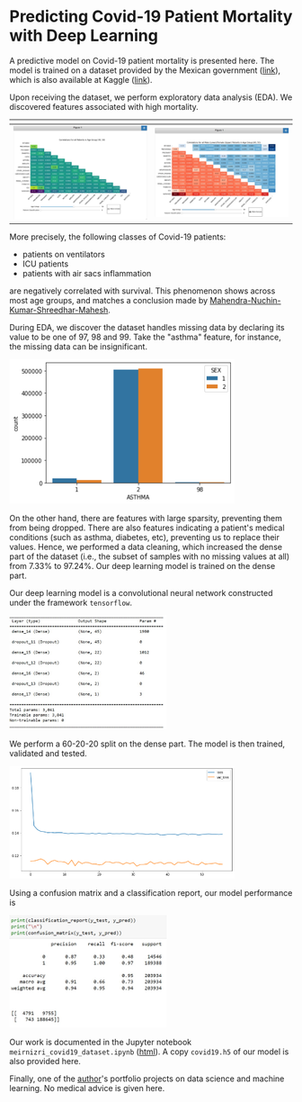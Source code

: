 # Predicting Covid-19 Patient Mortality with Deep Learning

A predictive model on Covid-19 patient mortality is presented here. The model is trained on a dataset provided by the Mexican government ([link](https://datos.gob.mx/busca/dataset/informacion-referente-a-casos-covid-19-en-mexico)), which is also available at Kaggle ([link](https://www.kaggle.com/datasets/meirnizri/covid19-dataset)).

Upon receiving the dataset, we perform exploratory data analysis (EDA). We discovered features associated with high mortality.

<table>
<thead><tr>
<th style="text-align:center"></th>
<th style="text-align:center"></th>
</tr>
</thead>
<tbody>
<tr>
<td style="text-align:center"><img src="img/heatmap_4050.jpg" style="width:400px;"/></td>
<td style="text-align:center"><img src="img/heatmap_4050_mf.jpg" style="width:400px;"/></td>
</tr>
</tbody>
</table>

More precisely, the following classes of Covid-19 patients:
* patients on ventilators
* ICU patients
* patients with air sacs inflammation

are negatively correlated with survival. This phenomenon shows across most age groups, and matches a conclusion made by [Mahendra-Nuchin-Kumar-Shreedhar-Mahesh](https://pubmed.ncbi.nlm.nih.gov/33966261/).

During EDA, we discover the dataset handles missing data by declaring its value to be one of 97, 98 and 99. Take the "asthma" feature, for instance, the missing data can be insignificant.

<img src="img/sns_coutplot_asthma.png" style="width:400px;"/>

On the other hand, there are features with large sparsity, preventing them from being dropped. There are also features indicating a patient's medical conditions (such as asthma, diabetes, etc), preventing us to replace their values. Hence, we performed a data cleaning,  which increased the dense part of the dataset (i.e., the subset of samples with no missing values at all) from 7.33% to 97.24%. Our deep learning model is trained on the dense part.

Our deep learning model is a convolutional neural network constructed under the framework `tensorflow`.

<img src="img/model_summary.jpg" style="width:280px;"/>

We perform a 60-20-20 split on the dense part. The model is then trained, validated and tested.

<img src="img/model_loss.png" style="width:400px;"/>

Using a confusion matrix and a classification report, our model performance is

<img src="img/model_evaluation.jpg" style="width:280px;"/>

Our work is documented in the Jupyter notebook `meirnizri_covid19_dataset.ipynb` ([html]()). A copy `covid19.h5` of our model is also provided here.

Finally, one of the [author](https://github.com/virchan)'s portfolio projects on data science and machine learning. No medical advice is given here.


